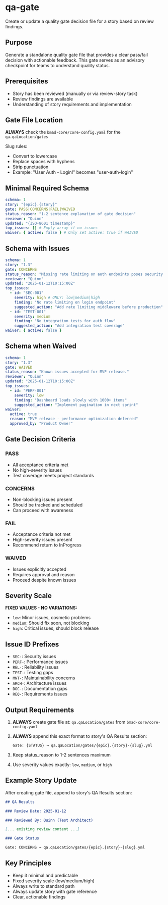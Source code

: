 # qa-gate

Create or update a quality gate decision file for a story based on review findings.

## Purpose

Generate a standalone quality gate file that provides a clear pass/fail decision with actionable feedback. This gate serves as an advisory checkpoint for teams to understand quality status.

## Prerequisites

- Story has been reviewed (manually or via review-story task)
- Review findings are available
- Understanding of story requirements and implementation

## Gate File Location

**ALWAYS** check the `bmad-core/core-config.yaml` for the `qa.qaLocation/gates`

Slug rules:

- Convert to lowercase
- Replace spaces with hyphens
- Strip punctuation
- Example: "User Auth - Login!" becomes "user-auth-login"

## Minimal Required Schema

```yaml
schema: 1
story: "{epic}.{story}"
gate: PASS|CONCERNS|FAIL|WAIVED
status_reason: "1-2 sentence explanation of gate decision"
reviewer: "Quinn"
updated: "{ISO-8601 timestamp}"
top_issues: [] # Empty array if no issues
waiver: { active: false } # Only set active: true if WAIVED
```

## Schema with Issues

```yaml
schema: 1
story: "1.3"
gate: CONCERNS
status_reason: "Missing rate limiting on auth endpoints poses security risk."
reviewer: "Quinn"
updated: "2025-01-12T10:15:00Z"
top_issues:
  - id: "SEC-001"
    severity: high # ONLY: low|medium|high
    finding: "No rate limiting on login endpoint"
    suggested_action: "Add rate limiting middleware before production"
  - id: "TEST-001"
    severity: medium
    finding: "No integration tests for auth flow"
    suggested_action: "Add integration test coverage"
waiver: { active: false }
```

## Schema when Waived

```yaml
schema: 1
story: "1.3"
gate: WAIVED
status_reason: "Known issues accepted for MVP release."
reviewer: "Quinn"
updated: "2025-01-12T10:15:00Z"
top_issues:
  - id: "PERF-001"
    severity: low
    finding: "Dashboard loads slowly with 1000+ items"
    suggested_action: "Implement pagination in next sprint"
waiver:
  active: true
  reason: "MVP release - performance optimization deferred"
  approved_by: "Product Owner"
```

## Gate Decision Criteria

### PASS

- All acceptance criteria met
- No high-severity issues
- Test coverage meets project standards

### CONCERNS

- Non-blocking issues present
- Should be tracked and scheduled
- Can proceed with awareness

### FAIL

- Acceptance criteria not met
- High-severity issues present
- Recommend return to InProgress

### WAIVED

- Issues explicitly accepted
- Requires approval and reason
- Proceed despite known issues

## Severity Scale

**FIXED VALUES - NO VARIATIONS:**

- `low`: Minor issues, cosmetic problems
- `medium`: Should fix soon, not blocking
- `high`: Critical issues, should block release

## Issue ID Prefixes

- `SEC-`: Security issues
- `PERF-`: Performance issues
- `REL-`: Reliability issues
- `TEST-`: Testing gaps
- `MNT-`: Maintainability concerns
- `ARCH-`: Architecture issues
- `DOC-`: Documentation gaps
- `REQ-`: Requirements issues

## Output Requirements

1. **ALWAYS** create gate file at: `qa.qaLocation/gates` from `bmad-core/core-config.yaml`
2. **ALWAYS** append this exact format to story's QA Results section:

   ```text
   Gate: {STATUS} → qa.qaLocation/gates/{epic}.{story}-{slug}.yml
   ```

3. Keep status_reason to 1-2 sentences maximum
4. Use severity values exactly: `low`, `medium`, or `high`

## Example Story Update

After creating gate file, append to story's QA Results section:

```markdown
## QA Results

### Review Date: 2025-01-12

### Reviewed By: Quinn (Test Architect)

[... existing review content ...]

### Gate Status

Gate: CONCERNS → qa.qaLocation/gates/{epic}.{story}-{slug}.yml
```

## Key Principles

- Keep it minimal and predictable
- Fixed severity scale (low/medium/high)
- Always write to standard path
- Always update story with gate reference
- Clear, actionable findings
